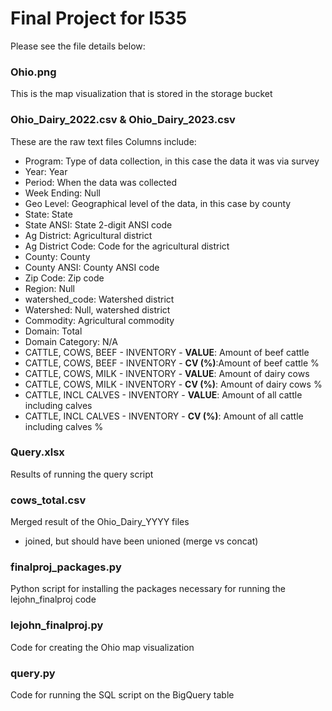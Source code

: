 # Final Project for I535
Please see the file details below:

### Ohio.png
This is the map visualization that is stored in the storage bucket

### Ohio_Dairy_2022.csv & Ohio_Dairy_2023.csv
These are the raw text files
Columns include:
- Program: Type of data collection, in this case the data it was via survey
- Year: Year
- Period: When the data was collected
- Week Ending: Null
- Geo Level: Geographical level of the data, in this case by county
- State: State
- State ANSI: State 2-digit ANSI code
- Ag District: Agricultural district
- Ag District Code: Code for the agricultural district
- County: County
- County ANSI: County ANSI code
- Zip Code: Zip code
- Region: Null
- watershed_code: Watershed district
- Watershed: Null, watershed district
- Commodity: Agricultural commodity
- Domain: Total
- Domain Category: N/A
- CATTLE, COWS, BEEF - INVENTORY  -  <b>VALUE</b>: Amount of beef cattle
- CATTLE, COWS, BEEF - INVENTORY  -  <b>CV (%)</b>:Amount of beef cattle %
- CATTLE, COWS, MILK - INVENTORY  -  <b>VALUE</b>: Amount of dairy cows
- CATTLE, COWS, MILK - INVENTORY  -  <b>CV (%)</b>: Amount of dairy cows %
- CATTLE, INCL CALVES - INVENTORY  -  <b>VALUE</b>: Amount of all cattle including calves
- CATTLE, INCL CALVES - INVENTORY  -  <b>CV (%)</b>: Amount of all cattle including calves %

### Query.xlsx
Results of running the query script

### cows_total.csv
Merged result of the Ohio_Dairy_YYYY files
- joined, but should have been unioned (merge vs concat)

### finalproj_packages.py
Python script for installing the packages necessary for running the lejohn_finalproj code

### lejohn_finalproj.py
Code for creating the Ohio map visualization

### query.py
Code for running the SQL script on the BigQuery table

